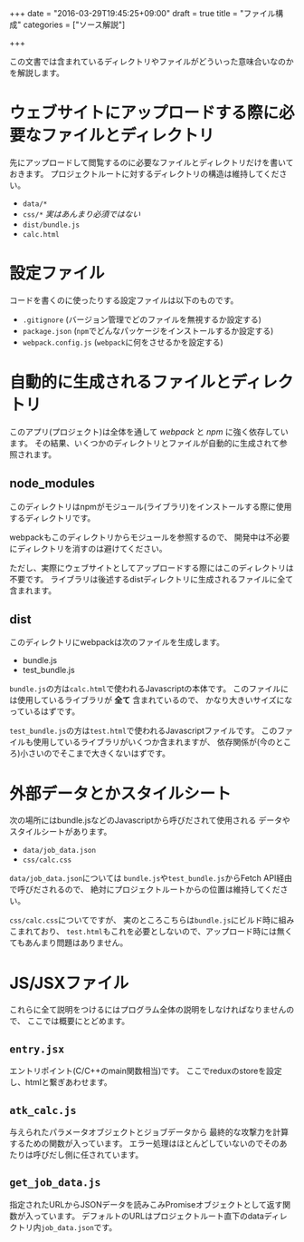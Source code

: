 +++
date = "2016-03-29T19:45:25+09:00"
draft = true
title = "ファイル構成"
categories = ["ソース解説"]

+++

この文書では含まれているディレクトリやファイルがどういった意味合いなのかを解説します。

# ウェブサイトにアップロードする際に必要なファイルとディレクトリ

先にアップロードして閲覧するのに必要なファイルとディレクトリだけを書いておきます。
プロジェクトルートに対するディレクトリの構造は維持してください。

- `data/*`
- `css/*` *実はあんまり必須ではない*
- `dist/bundle.js`
- `calc.html`

# 設定ファイル

コードを書くのに使ったりする設定ファイルは以下のものです。

- `.gitignore` (バージョン管理でどのファイルを無視するか設定する)
- `package.json` (`npm`でどんなパッケージをインストールするか設定する)
- `webpack.config.js` (`webpack`に何をさせるかを設定する)

# 自動的に生成されるファイルとディレクトリ

このアプリ(プロジェクト)は全体を通して *webpack* と *npm* に強く依存しています。
その結果、いくつかのディレクトリとファイルが自動的に生成されて参照されます。

## node_modules

このディレクトリはnpmがモジュール(ライブラリ)をインストールする際に使用するディレクトリです。

webpackもこのディレクトリからモジュールを参照するので、
開発中は不必要にディレクトリを消すのは避けてください。

ただし、実際にウェブサイトとしてアップロードする際にはこのディレクトリは不要です。
ライブラリは後述するdistディレクトリに生成されるファイルに全て含まれます。

## dist

このディレクトリにwebpackは次のファイルを生成します。

- bundle.js
- test_bundle.js

`bundle.js`の方は`calc.html`で使われるJavascriptの本体です。
このファイルには使用しているライブラリが **全て** 含まれているので、
かなり大きいサイズになっているはずです。

`test_bundle.js`の方は`test.html`で使われるJavascriptファイルです。
このファイルも使用しているライブラリがいくつか含まれますが、
依存関係が(今のところ)小さいのでそこまで大きくないはずです。

# 外部データとかスタイルシート

次の場所にはbundle.jsなどのJavascriptから呼びだされて使用される
データやスタイルシートがあります。

- `data/job_data.json`
- `css/calc.css`

`data/job_data.json`については
`bundle.js`や`test_bundle.js`からFetch API経由で呼びだされるので、
絶対にプロジェクトルートからの位置は維持してください。

`css/calc.css`についてですが、
実のところこちらは`bundle.js`にビルド時に組みこまれており、
`test.html`もこれを必要としないので、アップロード時には無くてもあんまり問題はありません。

# JS/JSXファイル

これらに全て説明をつけるにはプログラム全体の説明をしなければなりませんので、
ここでは概要にとどめます。

## `entry.jsx`

エントリポイント(C/C++のmain関数相当)です。
ここでreduxのstoreを設定し、htmlと繋ぎあわせます。

## `atk_calc.js`

与えられたパラメータオブジェクトとジョブデータから
最終的な攻撃力を計算するための関数が入っています。
エラー処理はほとんどしていないのでそのあたりは呼びだし側に任されています。

## `get_job_data.js`

指定されたURLからJSONデータを読みこみPromiseオブジェクトとして返す関数が入っています。
デフォルトのURLはプロジェクトルート直下のdataディレクトリ内`job_data.json`です。
